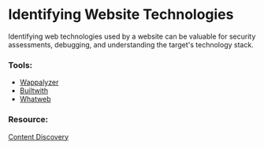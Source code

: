 # Identifying Website Technologies

Identifying web technologies used by a website can be valuable for security assessments, debugging, and understanding the target's technology stack.

### Tools:

- [Wappalyzer](https://www.wappalyzer.com/)
- [Builtwith](https://builtwith.com/)
- [Whatweb](https://whatweb.net/)

### Resource:

[Content Discovery](https://tryhackme.com/room/contentdiscovery)